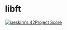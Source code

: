 # libft
[![jaeskim's 42Project Score](https://badge42.herokuapp.com/api/project/bledda/libft)](https://github.com/JaeSeoKim/badge42)
